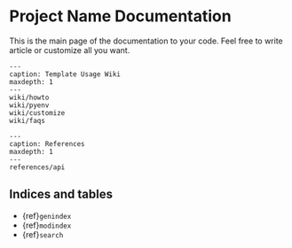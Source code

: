 # Project Name Documentation

This is the main page of the documentation to your code.
Feel free to write article or customize all you want.

```{toctree}
---
caption: Template Usage Wiki
maxdepth: 1
---
wiki/howto
wiki/pyenv
wiki/customize
wiki/faqs
```

```{toctree}
---
caption: References
maxdepth: 1
---
references/api
```

## Indices and tables

- {ref}`genindex`
- {ref}`modindex`
- {ref}`search`
